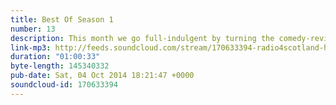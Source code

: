```yaml
---
title: Best Of Season 1
number: 13
description: This month we go full-indulgent by turning the comedy-review shotgun on ourselves, letting loose a double barrelled, 20 gauge, buckshot, full hour long episode.
link-mp3: http://feeds.soundcloud.com/stream/170633394-radio4scotland-hmm-interesting-choice-ep13-hmm-interesting-choice-year-1.mp3
duration: "01:00:33"
byte-length: 145340332
pub-date: Sat, 04 Oct 2014 18:21:47 +0000
soundcloud-id: 170633394
---
```

